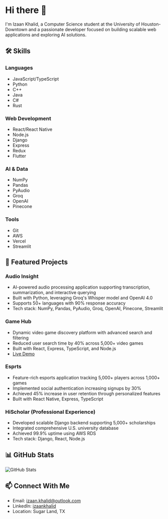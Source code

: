# Hi there 👋 

I'm Izaan Khalid, a Computer Science student at the University of Houston-Downtown and a passionate developer focused on building scalable web applications and exploring AI solutions.

## 🛠️ Skills

### Languages
- JavaScript/TypeScript
- Python
- C++
- Java
- C#
- Rust

### Web Development
- React/React Native
- Node.js
- Django
- Express
- Redux
- Flutter

### AI & Data
- NumPy
- Pandas
- PyAudio
- Groq
- OpenAI
- Pinecone

### Tools
- Git
- AWS
- Vercel
- Streamlit

## 🚀 Featured Projects

### Audio Insight
- AI-powered audio processing application supporting transcription, summarization, and interactive querying
- Built with Python, leveraging Groq's Whisper model and OpenAI 4.0
- Supports 50+ languages with 90% response accuracy
- Tech stack: NumPy, Pandas, PyAudio, Groq, OpenAI, Pinecone, Streamlit

### Game Hub
- Dynamic video game discovery platform with advanced search and filtering
- Reduced user search time by 40% across 5,000+ video games
- Built with React, Express, TypeScript, and Node.js
- [Live Demo](https://game-hub-lime-nu.vercel.app/)

### Esprts
- Feature-rich esports application tracking 5,000+ players across 1,000+ games
- Implemented social authentication increasing signups by 30%
- Achieved 45% increase in user retention through personalized features
- Built with React Native, Express, TypeScript

### HiScholar (Professional Experience)
- Developed scalable Django backend supporting 5,000+ scholarships
- Integrated comprehensive U.S. university database
- Achieved 99.9% uptime using AWS RDS
- Tech stack: Django, React, Node.js

## 📊 GitHub Stats
![GitHub Stats](https://github-readme-stats.vercel.app/api?username=Izaan-Khalid&show_icons=true&theme=dark)

## 📫 Connect With Me
- Email: izaan.khalid@outlook.com
- LinkedIn: [izaankhalid](https://www.linkedin.com/in/izaankhalid/)
- Location: Sugar Land, TX
